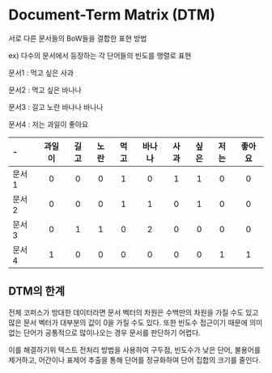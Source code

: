 # Document-Term Matrix (DTM)

서로 다른 문서들의 BoW들을 결합한 표현 방법

ex) 다수의 문서에서 등장하는 각 단어들의 빈도를 행렬로 표현

문서1 : 먹고 싶은 사과

문서2 : 먹고 싶은 바나나

문서3 : 길고 노란 바나나 바나나

문서4 : 저는 과일이 좋아요

| - | 과일이 | 길고 | 노란 | 먹고 | 바나나 | 사과 | 싶은 | 저는 | 좋아요 |
|:--------|:--------:|:--------:|:--------:|:--------:|:--------:|:--------:|:--------:|:--------:|:--------:|
| 문서1 | 0 | 0| 0 | 1 | 0 | 1 | 1 | 0 | 0
| 문서2 | 0 | 0| 0 | 1 | 1 | 0 | 1 | 0 | 0
| 문서3 | 0 | 1| 1 | 0 | 2 | 0 | 0 | 0 | 0
| 문서4 | 1 | 0| 0 | 0 | 0 | 0 | 0 | 1 | 1

## DTM의 한계

전체 코퍼스가 방대한 데이터라면 문서 벡터의 차원은 수백만의 차원을 가질 수도 있고 많은 문서 벡터가 대부분의 값이 0을 가질 수도 있다. 또한 빈도수 접근이기 때문에 의미없는 단어가 공통적으로 많이나오는 경우 문서를 판단하기 어렵다.

이를 해결하기위 텍스트 전처리 방법을 사용하여 구두점, 빈도수가 낮은 단어, 불용어를 제거하고, 어간이나 표제어 추출을 통해 단어를 정규화하여 단어 집합의 크기를 줄인다.

